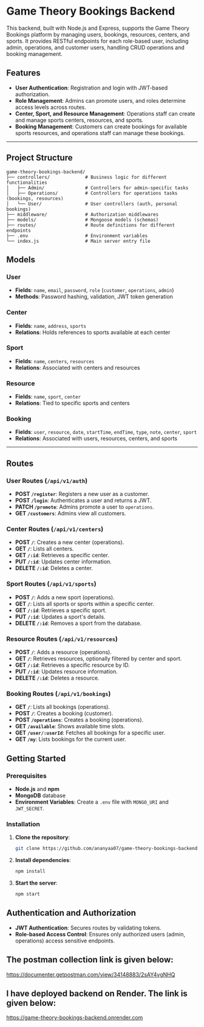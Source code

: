# Game Theory Bookings Backend

This backend, built with Node.js and Express, supports the Game Theory Bookings platform by managing users, bookings, resources, centers, and sports. It provides RESTful endpoints for each role-based user, including admin, operations, and customer users, handling CRUD operations and booking management.

## Features

- **User Authentication**: Registration and login with JWT-based authorization.
- **Role Management**: Admins can promote users, and roles determine access levels across routes.
- **Center, Sport, and Resource Management**: Operations staff can create and manage sports centers, resources, and sports.
- **Booking Management**: Customers can create bookings for available sports resources, and operations staff can manage these bookings.

---

## Project Structure

```plaintext
game-theory-bookings-backend/
├── controllers/             # Business logic for different functionalities
│   ├── Admin/               # Controllers for admin-specific tasks
│   ├── Operations/          # Controllers for operations tasks (bookings, resources)
│   └── User/                # User controllers (auth, personal bookings)
├── middleware/              # Authorization middlewares
├── models/                  # Mongoose models (schemas)
├── routes/                  # Route definitions for different endpoints
├── .env                     # Environment variables
└── index.js                 # Main server entry file
```

## Models

### User
- **Fields**: `name`, `email`, `password`, `role` (`customer`, `operations`, `admin`)
- **Methods**: Password hashing, validation, JWT token generation

### Center
- **Fields**: `name`, `address`, `sports`
- **Relations**: Holds references to sports available at each center

### Sport
- **Fields**: `name`, `centers`, `resources`
- **Relations**: Associated with centers and resources

### Resource
- **Fields**: `name`, `sport`, `center`
- **Relations**: Tied to specific sports and centers

### Booking
- **Fields**: `user`, `resource`, `date`, `startTime`, `endTime`, `type`, `note`, `center`, `sport`
- **Relations**: Associated with users, resources, centers, and sports

---

## Routes

### User Routes (`/api/v1/auth`)
- **POST `/register`**: Registers a new user as a customer.
- **POST `/login`**: Authenticates a user and returns a JWT.
- **PATCH `/promote`**: Admins promote a user to `operations`.
- **GET `/customers`**: Admins view all customers.

### Center Routes (`/api/v1/centers`)
- **POST `/`**: Creates a new center (operations).
- **GET `/`**: Lists all centers.
- **GET `/:id`**: Retrieves a specific center.
- **PUT `/:id`**: Updates center information.
- **DELETE `/:id`**: Deletes a center.

### Sport Routes (`/api/v1/sports`)
- **POST `/`**: Adds a new sport (operations).
- **GET `/`**: Lists all sports or sports within a specific center.
- **GET `/:id`**: Retrieves a specific sport.
- **PUT `/:id`**: Updates a sport's details.
- **DELETE `/:id`**: Removes a sport from the database.

### Resource Routes (`/api/v1/resources`)
- **POST `/`**: Adds a resource (operations).
- **GET `/`**: Retrieves resources, optionally filtered by center and sport.
- **GET `/:id`**: Retrieves a specific resource by ID.
- **PUT `/:id`**: Updates resource information.
- **DELETE `/:id`**: Deletes a resource.

### Booking Routes (`/api/v1/bookings`)
- **GET `/`**: Lists all bookings (operations).
- **POST `/`**: Creates a booking (customer).
- **POST `/operations`**: Creates a booking (operations).
- **GET `/available`**: Shows available time slots.
- **GET `/user/:userId`**: Fetches all bookings for a specific user.
- **GET `/my`**: Lists bookings for the current user.

## Getting Started

### Prerequisites
- **Node.js** and **npm**
- **MongoDB** database
- **Environment Variables**: Create a `.env` file with `MONGO_URI` and `JWT_SECRET`.

### Installation

1. **Clone the repository**:
   ```bash
   git clone https://github.com/ananyaa07/game-theory-bookings-backend.git
   ```
2. **Install dependencies**:
   ```bash
   npm install
   ```
3. **Start the server**:
   ```bash
   npm start
   ```

## Authentication and Authorization

- **JWT Authentication**: Secures routes by validating tokens.
- **Role-based Access Control**: Ensures only authorized users (admin, operations) access sensitive endpoints.

## The postman collection link is given below:

https://documenter.getpostman.com/view/34148883/2sAY4vgNHQ

## I have deployed backend on Render. The link is given below:

https://game-theory-bookings-backend.onrender.com